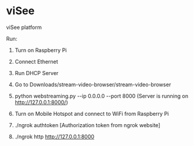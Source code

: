 # viSee
viSee platform

Run:  
1. Turn on Raspberry Pi 

2. Connect Ethernet

3. Run DHCP Server

4. Go to Downloads/stream-video-browser/stream-video-browser

5. python webstreaming.py --ip 0.0.0.0 --port 8000 (Server is running on http://127.0.0.1:8000/)

6. Turn on Mobile Hotspot and connect to WiFi from Raspberry Pi

7. ./ngrok authtoken [Authorization token from ngrok website]

8. ./ngrok http http://127.0.0.1:8000
